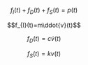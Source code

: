 $$f_I(t)+f_D(t)+f_S(t)=p(t)$$

$$f_{I}(t)=m\ddot{v}(t)$$

$$f_D(t)=c\dot{v}(t)$$

$$f_S(t)=kv(t)$$

